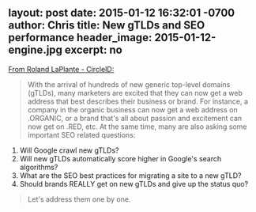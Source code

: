 layout: post
date: 2015-01-12 16:32:01 -0700
author: Chris
title: New gTLDs and SEO performance
header_image: 2015-01-12-engine.jpg
excerpt: no
----

[From Roland LaPlante - CircleID:](http://www.circleid.com/posts/20150112_new_gtlds_show_promising_seo_performance/)

> With the arrival of hundreds of new generic top-level domains (gTLDs), many marketers are excited that they can now get a web address that best describes their business or brand. For instance, a company in the organic business can now get a web address on .ORGANIC, or a brand that's all about passion and excitement can now get on .RED, etc. At the same time, many are also asking some important SEO related questions:
> 
1. Will Google crawl new gTLDs?
2. Will new gTLDs automatically score higher in Google's search algorithms?
3. What are the SEO best practices for migrating a site to a new gTLD?
4. Should brands REALLY get on new gTLDs and give up the status quo?
> 
> Let's address them one by one.